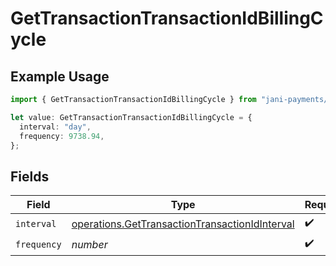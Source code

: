 # GetTransactionTransactionIdBillingCycle

## Example Usage

```typescript
import { GetTransactionTransactionIdBillingCycle } from "jani-payments/models/operations";

let value: GetTransactionTransactionIdBillingCycle = {
  interval: "day",
  frequency: 9738.94,
};
```

## Fields

| Field                                                                                                            | Type                                                                                                             | Required                                                                                                         | Description                                                                                                      |
| ---------------------------------------------------------------------------------------------------------------- | ---------------------------------------------------------------------------------------------------------------- | ---------------------------------------------------------------------------------------------------------------- | ---------------------------------------------------------------------------------------------------------------- |
| `interval`                                                                                                       | [operations.GetTransactionTransactionIdInterval](../../models/operations/gettransactiontransactionidinterval.md) | :heavy_check_mark:                                                                                               | N/A                                                                                                              |
| `frequency`                                                                                                      | *number*                                                                                                         | :heavy_check_mark:                                                                                               | N/A                                                                                                              |